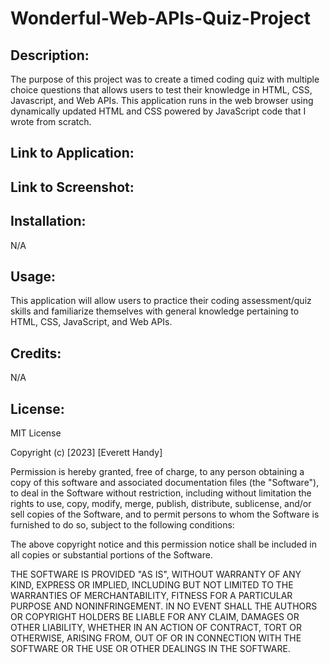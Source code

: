 # Wonderful-Web-APIs-Quiz-Project

## Description:

The purpose of this project was to create a timed coding quiz with multiple choice questions that allows users to test their knowledge in HTML, CSS, Javascript, and Web APIs. This application runs in the web browser using dynamically updated HTML and CSS powered by JavaScript code that I wrote from scratch.

## Link to Application:



## Link to Screenshot:



## Installation:

N/A

## Usage:

This application will allow users to practice their coding assessment/quiz skills and familiarize themselves with general knowledge pertaining to HTML, CSS, JavaScript, and Web APIs.

## Credits:

N/A

## License:

MIT License

Copyright (c) [2023] [Everett Handy]

Permission is hereby granted, free of charge, to any person obtaining a copy
of this software and associated documentation files (the "Software"), to deal
in the Software without restriction, including without limitation the rights
to use, copy, modify, merge, publish, distribute, sublicense, and/or sell
copies of the Software, and to permit persons to whom the Software is
furnished to do so, subject to the following conditions:

The above copyright notice and this permission notice shall be included in all
copies or substantial portions of the Software.

THE SOFTWARE IS PROVIDED "AS IS", WITHOUT WARRANTY OF ANY KIND, EXPRESS OR
IMPLIED, INCLUDING BUT NOT LIMITED TO THE WARRANTIES OF MERCHANTABILITY,
FITNESS FOR A PARTICULAR PURPOSE AND NONINFRINGEMENT. IN NO EVENT SHALL THE
AUTHORS OR COPYRIGHT HOLDERS BE LIABLE FOR ANY CLAIM, DAMAGES OR OTHER
LIABILITY, WHETHER IN AN ACTION OF CONTRACT, TORT OR OTHERWISE, ARISING FROM,
OUT OF OR IN CONNECTION WITH THE SOFTWARE OR THE USE OR OTHER DEALINGS IN THE
SOFTWARE.